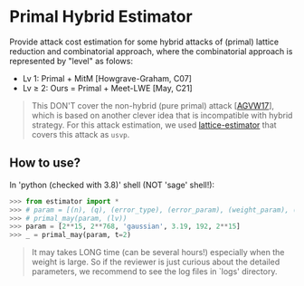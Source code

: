 # Primal Hybrid Estimator

Provide attack cost estimation for some hybrid attacks of (primal) lattice reduction and combinatorial approach, where the combinatorial approach is represented by "level" as folows:

- Lv 1: Primal + MitM [Howgrave-Graham, C07]
- Lv $\ge$ 2: Ours = Primal + Meet-LWE [May, C21]
 
> This DON'T cover the non-hybrid (pure primal) attack [[AGVW17](https://eprint.iacr.org/2017/815.pdf)], which is based on another clever idea that is incompatible with hybrid strategy. For this attack estimation, we used [lattice-estimator](https://github.com/malb/lattice-estimator/) that covers this attack as `usvp`.

## How to use?

In 'python (checked with 3.8)' shell (NOT 'sage' shell!):

```python
>>> from estimator import *
>>> # param = [(n), (q), (error_type), (error_param), (weight_param), (m)]
>>> # primal_may(param, (lv))
>>> param = [2**15, 2**768, 'gaussian', 3.19, 192, 2**15]
>>> _ = primal_may(param, t=2)
```

> It may takes LONG time (can be several hours!) especially when the weight is large. So if the reviewer is just curious about the detailed parameters, we recommend to see the log files in `logs' directory.